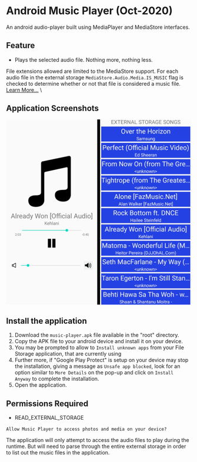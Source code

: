 # Android Music Player (Oct-2020)

An android audio-player built using MediaPlayer and MediaStore interfaces.

## Feature

- Plays the selected audio file. Nothing more, nothing less.

File extensions allowed are limited to the MediaStore support. For each audio file in the external
storage
`MediaStore.Audio.Media.IS_MUSIC` flag is checked to determine whether or not that file is
considered a music file.\
[Learn More...](https://developer.android.com/reference/android/provider/MediaStore.Audio.AudioColumns#IS_MUSIC)
\

## Application Screenshots

![Audio-Player, Music-List screens](/assets/img/MusicPlayer_output.jpg)

## Install the application

1. Download the `music-player.apk` file available in the "root" directory.
2. Copy the APK file to your android device and install it on your device.
3. You may be prompted to allow to `Install unknown apps` from your File Storage application, that
   are currently using
4. Further more, if "Google Play Protect" is setup on your device may stop the installation, giving
   a message as `Unsafe app blocked`, look for an option similar to `More Details` on the pop-up
   and click on `Install Anyway` to complete the installation.
5. Open the application.

## Permissions Required

- READ_EXTERNAL_STORAGE

```
Allow Music Player to access photos and media on your device?
```

The application will only attempt to access the audio files to play during the runtime. But will
need
to parse through the entire external storage in order to list out the music files in the
application.
